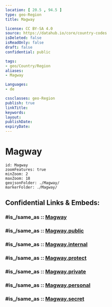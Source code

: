 ```yaml
---
location: [ 20.5 , 94.5 ] 
type: geo-Region
title: Magway

license: CC BY-SA 4.0
source: https://datahub.io/core/country-codes
isDeleted: false
isReadOnly: false
draft: false
confidential: public

tags:
- geo/Country/Region
aliases:
- Magway

Languages:
- de

cssclasses: geo-Region
publish: true
linkTitle: 
keywords: 
layout: 
publishDate: 
expiryDate: 
---
```


# Magway

```leaflet
id: Magway
zoomFeatures: true 
minZoom: 2 
maxZoom: 18
geojsonFolder: ./Magway/
markerFolder: ./Magway/
```


## Confidential Links & Embeds: 

### #is_/same_as :: [Magway](/_Standards/Earth/Continent/Asia/Asia~South~East/Myanmar/States~Myanmar/Magway.md) 

### #is_/same_as :: [Magway.public](/_public/Earth/Continent/Asia/Asia~South~East/Myanmar/States~Myanmar/Magway.public.md) 

### #is_/same_as :: [Magway.internal](/_internal/Earth/Continent/Asia/Asia~South~East/Myanmar/States~Myanmar/Magway.internal.md) 

### #is_/same_as :: [Magway.protect](/_protect/Earth/Continent/Asia/Asia~South~East/Myanmar/States~Myanmar/Magway.protect.md) 

### #is_/same_as :: [Magway.private](/_private/Earth/Continent/Asia/Asia~South~East/Myanmar/States~Myanmar/Magway.private.md) 

### #is_/same_as :: [Magway.personal](/_personal/Earth/Continent/Asia/Asia~South~East/Myanmar/States~Myanmar/Magway.personal.md) 

### #is_/same_as :: [Magway.secret](/_secret/Earth/Continent/Asia/Asia~South~East/Myanmar/States~Myanmar/Magway.secret.md)

